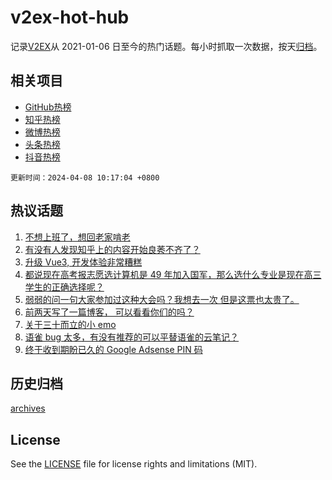 # v2ex-hot-hub

 记录[V2EX](https://www.v2ex.com/)从 2021-01-06 日至今的热门话题。每小时抓取一次数据，按天[归档](archives)。
 
 ## 相关项目

- [GitHub热榜](https://github.com/snaildev/github-hot-hub)
- [知乎热榜](https://github.com/snaildev/zhihu-hot-hub)
- [微博热榜](https://github.com/snaildev/weibo-hot-hub)
- [头条热榜](https://github.com/snaildev/toutiao-hot-hub)
- [抖音热榜](https://github.com/snaildev/douyin-hot-hub)


 `更新时间：2024-04-08 10:17:04 +0800`

## 热议话题

1. [不想上班了，想回老家啃老](https://www.v2ex.com/t/1030200)
1. [有没有人发现知乎上的内容开始良莠不齐了？](https://www.v2ex.com/t/1030157)
1. [升级 Vue3, 开发体验非常糟糕](https://www.v2ex.com/t/1030170)
1. [都说现在高考报志愿选计算机是 49 年加入国军，那么选什么专业是现在高三学生的正确选择呢？](https://www.v2ex.com/t/1030260)
1. [弱弱的问一句大家参加过这种大会吗？我想去一次 但是这票也太贵了。](https://www.v2ex.com/t/1030145)
1. [前两天写了一篇博客， 可以看看你们的吗？](https://www.v2ex.com/t/1030190)
1. [关于三十而立的小 emo](https://www.v2ex.com/t/1030218)
1. [语雀 bug 太多，有没有推荐的可以平替语雀的云笔记？](https://www.v2ex.com/t/1030144)
1. [终于收到期盼已久的 Google Adsense PIN 码](https://www.v2ex.com/t/1030273)

## 历史归档

[archives](archives)

## License

See the [LICENSE](LICENSE) file for license rights and limitations (MIT).
